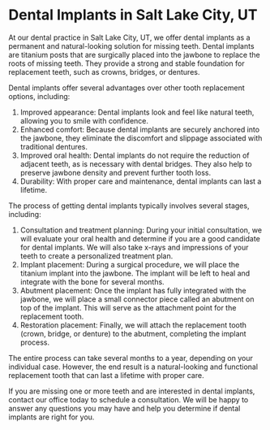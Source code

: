 # Dental Implants in Salt Lake City, UT

At our dental practice in Salt Lake City, UT, we offer dental implants as a permanent and natural-looking solution for missing teeth. Dental implants are titanium posts that are surgically placed into the jawbone to replace the roots of missing teeth. They provide a strong and stable foundation for replacement teeth, such as crowns, bridges, or dentures.

Dental implants offer several advantages over other tooth replacement options, including:

1. Improved appearance: Dental implants look and feel like natural teeth, allowing you to smile with confidence.
2. Enhanced comfort: Because dental implants are securely anchored into the jawbone, they eliminate the discomfort and slippage associated with traditional dentures.
3. Improved oral health: Dental implants do not require the reduction of adjacent teeth, as is necessary with dental bridges. They also help to preserve jawbone density and prevent further tooth loss.
4. Durability: With proper care and maintenance, dental implants can last a lifetime.

The process of getting dental implants typically involves several stages, including:

1. Consultation and treatment planning: During your initial consultation, we will evaluate your oral health and determine if you are a good candidate for dental implants. We will also take x-rays and impressions of your teeth to create a personalized treatment plan.
2. Implant placement: During a surgical procedure, we will place the titanium implant into the jawbone. The implant will be left to heal and integrate with the bone for several months.
3. Abutment placement: Once the implant has fully integrated with the jawbone, we will place a small connector piece called an abutment on top of the implant. This will serve as the attachment point for the replacement tooth.
4. Restoration placement: Finally, we will attach the replacement tooth (crown, bridge, or denture) to the abutment, completing the implant process.

The entire process can take several months to a year, depending on your individual case. However, the end result is a natural-looking and functional replacement tooth that can last a lifetime with proper care.

If you are missing one or more teeth and are interested in dental implants, contact our office today to schedule a consultation. We will be happy to answer any questions you may have and help you determine if dental implants are right for you.
